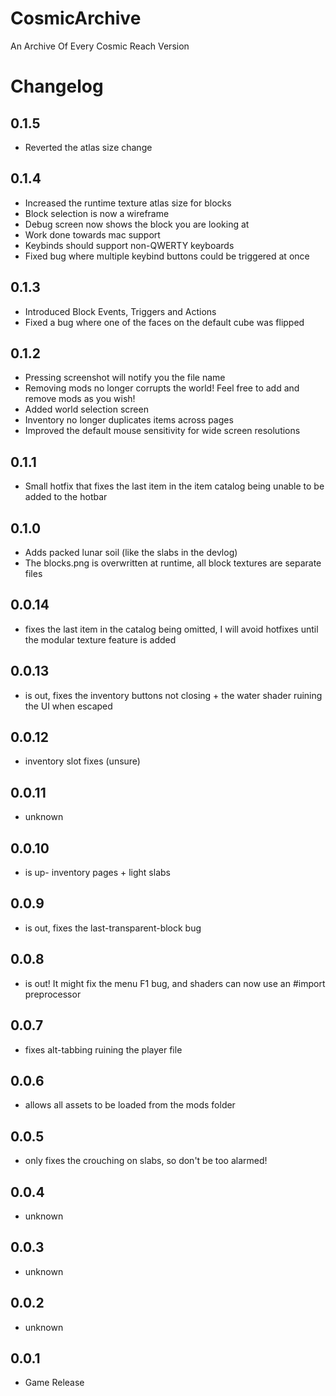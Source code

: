 # CosmicArchive
An Archive Of Every Cosmic Reach Version

# Changelog

## 0.1.5
- Reverted the atlas size change

## 0.1.4
- Increased the runtime texture atlas size for blocks
- Block selection is now a wireframe
- Debug screen now shows the block you are looking at
- Work done towards mac support
- Keybinds should support non-QWERTY keyboards
- Fixed bug where multiple keybind buttons could be triggered at once

## 0.1.3
- Introduced Block Events, Triggers and Actions
- Fixed a bug where one of the faces on the default cube was flipped

## 0.1.2
- Pressing screenshot will notify you the file name
- Removing mods no longer corrupts the world! Feel free to add and remove mods as you wish!
- Added world selection screen
- Inventory no longer duplicates items across pages
- Improved the default mouse sensitivity for wide screen resolutions

## 0.1.1
- Small hotfix that fixes the last item in the item catalog being unable to be added to the hotbar

## 0.1.0
- Adds packed lunar soil (like the slabs in the devlog)
- The blocks.png is overwritten at runtime, all block textures are separate files

## 0.0.14
- fixes the last item in the catalog being omitted, I will avoid hotfixes until the modular texture feature is added

## 0.0.13
- is out, fixes the inventory buttons not closing + the water shader ruining the UI when escaped

## 0.0.12
- inventory slot fixes (unsure)

## 0.0.11
- unknown

## 0.0.10
- is up- inventory pages + light slabs

## 0.0.9
- is out, fixes the last-transparent-block bug

## 0.0.8
- is out! It might fix the menu F1 bug, and shaders can now use an #import preprocessor

## 0.0.7
- fixes alt-tabbing ruining the player file

## 0.0.6
- allows all assets to be loaded from the mods folder

## 0.0.5
- only fixes the crouching on slabs, so don't be too alarmed!

## 0.0.4
- unknown

## 0.0.3
- unknown

## 0.0.2
- unknown

## 0.0.1
- Game Release
